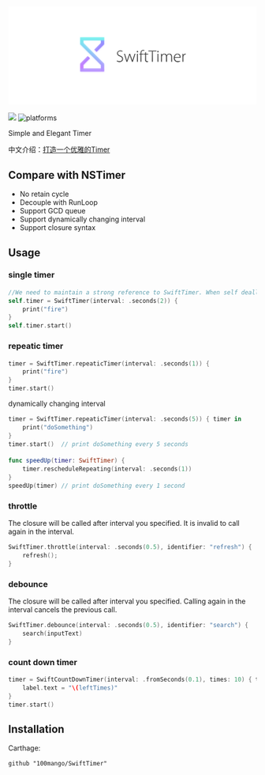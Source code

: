 ![](logo.png)

[![](http://img.shields.io/badge/Swift5-blue.svg)]()    ![platforms](https://img.shields.io/badge/platforms-iOS%20%7C%20OSX%20%7C%20tvOS%20%7C%20watchOS%20-333333.svg) 

Simple and Elegant Timer

中文介绍：[打造一个优雅的Timer](https://github.com/100mango/zen/blob/master/%E6%89%93%E9%80%A0%E4%B8%80%E4%B8%AA%E4%BC%98%E9%9B%85%E7%9A%84Timer/make%20a%20timer.md)

## Compare with NSTimer
- No retain cycle
- Decouple with RunLoop 
- Support GCD queue
- Support dynamically changing interval
- Support closure syntax

## Usage


### single timer

~~~swift
//We need to maintain a strong reference to SwiftTimer. When self dealloc, timer will dealloc too. 
self.timer = SwiftTimer(interval: .seconds(2)) {
    print("fire")
}
self.timer.start()
~~~

### repeatic timer

~~~swift
timer = SwiftTimer.repeaticTimer(interval: .seconds(1)) {
    print("fire")
}
timer.start()
~~~

dynamically changing interval

~~~swift
timer = SwiftTimer.repeaticTimer(interval: .seconds(5)) { timer in
	print("doSomething")
}
timer.start()  // print doSomething every 5 seconds

func speedUp(timer: SwiftTimer) {
	timer.rescheduleRepeating(interval: .seconds(1))
}
speedUp(timer) // print doSomething every 1 second 
~~~

### throttle

The closure will be called after interval you specified. It is invalid to call again in the interval.

~~~swift
SwiftTimer.throttle(interval: .seconds(0.5), identifier: "refresh") {
	refresh();
}
~~~


### debounce

The closure will be called after interval you specified. Calling again in the interval cancels the previous call.

~~~swift
SwiftTimer.debounce(interval: .seconds(0.5), identifier: "search") {
	search(inputText)
}
~~~


### count down timer

~~~swift
timer = SwiftCountDownTimer(interval: .fromSeconds(0.1), times: 10) { timer , leftTimes in
    label.text = "\(leftTimes)"
}
timer.start()
~~~



## Installation

Carthage:

~~~
github "100mango/SwiftTimer"
~~~
